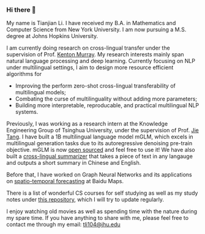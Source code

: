 ### Hi there 👋 
My name is Tianjian Li. I have received my B.A. in Mathematics and Computer Science from New York University. I am now pursuing a M.S. degree at Johns Hopkins University. 

I am currently doing research on cross-lingual transfer under the supervision of Prof. [Kenton Murray](https://kentonmurray.com/). My research interests mainly span natural language processing and deep learning. Currently focusing on NLP under multilingual settings, I aim to design more resource efficient algorithms for
- Improving the perform zero-shot cross-lingual transferability of multilingual models; 
- Combating the curse of multilinguality without adding more parameters;
- Building more interpretable, reproducable, and practical multilingual NLP systems. 

Previously, I was working as a research intern at the Knowledge Engineering Group of Tsinghua University, under the supervision of Prof. [Jie Tang](http://keg.cs.tsinghua.edu.cn/jietang/). I have built a 1B multilingual language model mGLM, which excels in multilingual generation tasks due to its autoregressive denoising pre-train objective. mGLM is now [open sourced](https://github.com/THUDM/Multilingual-GLM) and feel free to use it! We have also built a [cross-lingual summarizer](https://models.aminer.cn/mglm-1b/demo/) that takes a piece of text in any langauge and outputs a short summary in Chinese and English. 

Before that, I have worked on Graph Neural Networks and its applications on [spatio-temporal forecasting](https://github.com/truthbutcher/JamSTGCN) at Baidu Maps. 

There is a list of wonderful CS courses for self studying as well as my study notes under [this repository](https://github.com/truthbutcher/studymaterials), which I will try to update regularly. 

I enjoy watching old movies as well as spending time with the nature during my spare time. 
If you have anything to share with me, please feel free to contact me through my email: tli104@jhu.edu


